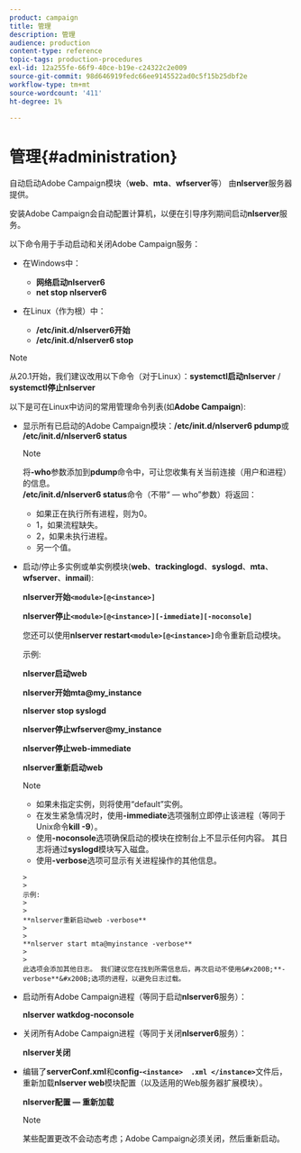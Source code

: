 ```yaml
---
product: campaign
title: 管理
description: 管理
audience: production
content-type: reference
topic-tags: production-procedures
exl-id: 12a255fe-66f9-40ce-b19e-c24322c2e009
source-git-commit: 98d646919fedc66ee9145522ad0c5f15b25dbf2e
workflow-type: tm+mt
source-wordcount: '411'
ht-degree: 1%

---
```


# 管理{#administration}

自动启动Adobe Campaign模块（**web**、**mta**、**wfserver**&#x200B;等） 由&#x200B;**nlserver**&#x200B;服务器提供。

安装Adobe Campaign会自动配置计算机，以便在引导序列期间启动&#x200B;**nlserver**&#x200B;服务。

以下命令用于手动启动和关闭Adobe Campaign服务：

* 在Windows中：

   * **网络启动nlserver6**
   * **net stop nlserver6**

* 在Linux（作为根）中：

   * **/etc/init.d/nlserver6开始**
   * **/etc/init.d/nlserver6 stop**

>[!NOTE]
>
>从20.1开始，我们建议改用以下命令（对于Linux）：**systemctl启动nlserver** / **systemctl停止nlserver**

以下是可在Linux中访问的常用管理命令列表(如&#x200B;**Adobe Campaign**):

* 显示所有已启动的Adobe Campaign模块：**/etc/init.d/nlserver6 pdump**&#x200B;或&#x200B;**/etc/init.d/nlserver6 status**

   >[!NOTE]
   >
   >将&#x200B;**-who**&#x200B;参数添加到&#x200B;**pdump**&#x200B;命令中，可让您收集有关当前连接（用户和进程）的信息。\
   >**/etc/init.d/nlserver6 status**&#x200B;命令（不带“ — who”参数）将返回：
   >
   >    * 如果正在执行所有进程，则为0。
   >    * 1，如果流程缺失。
   >    * 2，如果未执行进程。
   >    * 另一个值。


* 启动/停止多实例或单实例模块(**web**、**trackinglogd**、**syslogd**、**mta**、**wfserver**、**inmail**):

   **nlserver开始`<module>[@<instance>]`**

   **nlserver停止`<module>[@<instance>][-immediate][-noconsole]`**

   您还可以使用&#x200B;**nlserver restart`<module>[@<instance>]`**&#x200B;命令重新启动模块。

   示例:

   **nlserver启动web**

   **nlserver开始mta@my_instance**

   **nlserver stop syslogd**

   **nlserver停止wfserver@my_instance**

   **nlserver停止web-immediate**

   **nlserver重新启动web**

   >[!NOTE]
   >
   >* 如果未指定实例，则将使用“default”实例。
   >* 在发生紧急情况时，使用&#x200B;**-immediate**&#x200B;选项强制立即停止该进程（等同于Unix命令&#x200B;**kill -9**）。
   >* 使用&#x200B;**-noconsole**&#x200B;选项确保启动的模块在控制台上不显示任何内容。 其日志将通过&#x200B;**syslogd**&#x200B;模块写入磁盘。
   >* 使用&#x200B;**-verbose**&#x200B;选项可显示有关进程操作的其他信息。

      >
      >   
      示例:
      >
      >   
      **nlserver重新启动web -verbose**
      >
      >   
      **nlserver start mta@myinstance -verbose**
      >
      >   
      此选项会添加其他日志。 我们建议您在找到所需信息后，再次启动不使用&#x200B;**-verbose**&#x200B;选项的进程，以避免日志过载。


* 启动所有Adobe Campaign进程（等同于启动&#x200B;**nlserver6**&#x200B;服务）：

   **nlserver watkdog-noconsole**

* 关闭所有Adobe Campaign进程（等同于关闭&#x200B;**nlserver6**&#x200B;服务）：

   **nlserver关闭**

* 编辑了&#x200B;**serverConf.xml**&#x200B;和&#x200B;**config-`<instance>  .xml </instance>`**&#x200B;文件后，重新加载&#x200B;**nlserver web**&#x200B;模块配置（以及适用的Web服务器扩展模块）。

   **nlserver配置 — 重新加载**

   >[!NOTE]
   >
   >某些配置更改不会动态考虑；Adobe Campaign必须关闭，然后重新启动。
